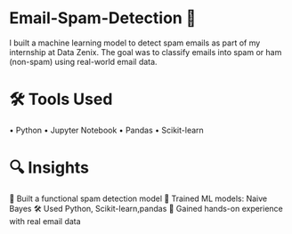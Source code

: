 # Email-Spam-Detection 📧
I built a machine learning model to detect spam emails as part of my internship at Data Zenix. The goal was to classify emails into spam or ham (non-spam) using real-world email data.
# 🛠️ Tools Used
• Python
• Jupyter Notebook
• Pandas
• Scikit-learn
# 🔍 Insights
📌 Built a functional spam detection model
🤖 Trained ML models: Naive Bayes
🛠️ Used Python, Scikit-learn,pandas
🚀 Gained hands-on experience with real email data

